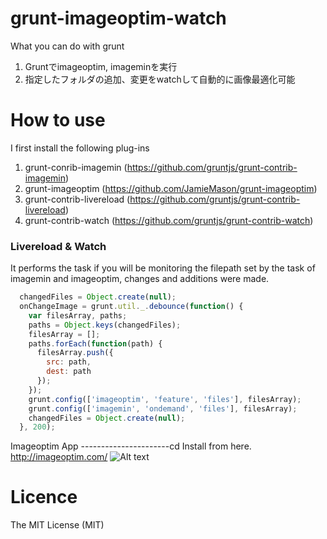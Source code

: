 grunt-imageoptim-watch
======================
What you can do with grunt

1. Gruntでimageoptim, imageminを実行
2. 指定したフォルダの追加、変更をwatchして自動的に画像最適化可能

How to use
======================
I first install the following plug-ins

1. grunt-conrib-imagemin
(https://github.com/gruntjs/grunt-contrib-imagemin)
2. grunt-imageoptim
(https://github.com/JamieMason/grunt-imageoptim)
3. grunt-contrib-livereload
(https://github.com/gruntjs/grunt-contrib-livereload)
4. grunt-contrib-watch
(https://github.com/gruntjs/grunt-contrib-watch)

### Livereload & Watch
It performs the task if you will be monitoring the filepath set by the task of imagemin and imageoptim, changes and additions were made.

```JavaScript:Gruntfile.js
  changedFiles = Object.create(null);
  onChangeImage = grunt.util._.debounce(function() {
    var filesArray, paths;
    paths = Object.keys(changedFiles);
    filesArray = [];
    paths.forEach(function(path) {
      filesArray.push({
        src: path,
        dest: path
      });
    });
    grunt.config(['imageoptim', 'feature', 'files'], filesArray);
    grunt.config(['imagemin', 'ondemand', 'files'], filesArray);
    changedFiles = Object.create(null);
  }, 200);
```

Imageoptim App
----------------------cd 
Install from here.
http://imageoptim.com/
![Alt text](https://raw.github.com/tanamako/grunt-imageoptim-watch/master/assets/images/imageoptim.png)

Licence
======================

The MIT License (MIT)
